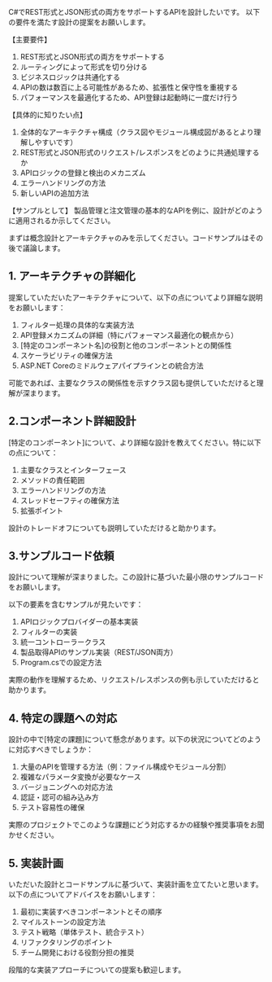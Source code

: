 C#でREST形式とJSON形式の両方をサポートするAPIを設計したいです。
以下の要件を満たす設計の提案をお願いします。

【主要要件】
1. REST形式とJSON形式の両方をサポートする
2. ルーティングによって形式を切り分ける
3. ビジネスロジックは共通化する
4. APIの数は数百に上る可能性があるため、拡張性と保守性を重視する
5. パフォーマンスを最適化するため、API登録は起動時に一度だけ行う

【具体的に知りたい点】
1. 全体的なアーキテクチャ構成（クラス図やモジュール構成図があるとより理解しやすいです）
2. REST形式とJSON形式のリクエスト/レスポンスをどのように共通処理するか
3. APIロジックの登録と検出のメカニズム
4. エラーハンドリングの方法
5. 新しいAPIの追加方法

【サンプルとして】
製品管理と注文管理の基本的なAPIを例に、設計がどのように適用されるか示してください。

まずは概念設計とアーキテクチャのみを示してください。コードサンプルはその後で議論します。

## 1. アーキテクチャの詳細化
   提案していただいたアーキテクチャについて、以下の点についてより詳細な説明をお願いします：

1. フィルター処理の具体的な実装方法
2. API登録メカニズムの詳細（特にパフォーマンス最適化の観点から）
3. [特定のコンポーネント名]の役割と他のコンポーネントとの関係性
4. スケーラビリティの確保方法
5. ASP.NET Coreのミドルウェアパイプラインとの統合方法

可能であれば、主要なクラスの関係性を示すクラス図も提供していただけると理解が深まります。
## 2.コンポーネント詳細設計
[特定のコンポーネント]について、より詳細な設計を教えてください。特に以下の点について：

1. 主要なクラスとインターフェース
2. メソッドの責任範囲
3. エラーハンドリングの方法
4. スレッドセーフティの確保方法
5. 拡張ポイント

設計のトレードオフについても説明していただけると助かります。
## 3.サンプルコード依頼
設計について理解が深まりました。この設計に基づいた最小限のサンプルコードをお願いします。

以下の要素を含むサンプルが見たいです：
1. APIロジックプロバイダーの基本実装
2. フィルターの実装
3. 統一コントローラークラス
4. 製品取得APIのサンプル実装（REST/JSON両方）
5. Program.csでの設定方法

実際の動作を理解するため、リクエスト/レスポンスの例も示していただけると助かります。
## 4. 特定の課題への対応
設計の中で[特定の課題]について懸念があります。以下の状況についてどのように対応すべきでしょうか：

1. 大量のAPIを管理する方法（例：ファイル構成やモジュール分割）
2. 複雑なパラメータ変換が必要なケース
3. バージョニングへの対応方法
4. 認証・認可の組み込み方
5. テスト容易性の確保

実際のプロジェクトでこのような課題にどう対応するかの経験や推奨事項をお聞かせください。

## 5. 実装計画
いただいた設計とコードサンプルに基づいて、実装計画を立てたいと思います。以下の点についてアドバイスをお願いします：

1. 最初に実装すべきコンポーネントとその順序
2. マイルストーンの設定方法
3. テスト戦略（単体テスト、統合テスト）
4. リファクタリングのポイント
5. チーム開発における役割分担の推奨

段階的な実装アプローチについての提案も歓迎します。


